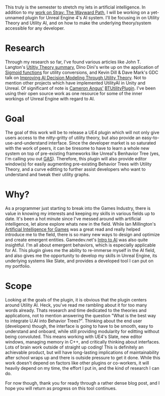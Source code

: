 
This truly is the semester to stretch my lets in artificial intelligence.
In addition to my [work on Stray: The Wayward Path](/blog/Stray),
I will be working on a yet-unnamed plugin for Unreal Engine 4's
AI system. I'll be focusing in on Utility Theory and Utility AI,
and on how to make the underlying theory/system accessible for any
developer.

# Research

Through my research so far, I've found various articles like
John T. Langton's [Utiltiy Theory summary](http://www.cs.brandeis.edu/~psyc/ai/decision/utility.htm),
Dino Dini's write up on the application of
[Sigmoid functions](https://dinodini.wordpress.com/2010/04/05/normalized-tunable-sigmoid-functions/)
for utility conversions, and
Kevin Dill & Dave Mark's GDC talk on
[Improving AI Decision Modeling Through Utility Theory](https://www.gdcvault.com/play/1012410/Improving-AI-Decision-Modeling-Through).
Not to mention other projects which have implemented UtilityAI in
Unity and Unreal. Of significant of note is
[Cameron Angus'](https://github.com/kamrann)
[BTUtilityPlugin](https://github.com/kamrann/BTUtilityPlugin).
I've been using their open source work as one resource for some
of the inner workings of Unreal Engine with regard to AI.

# Goal

The goal of this work will be to release a UE4 plugin which will
not only give users access to the nitty-gritty of utility theory,
but also provide an easy-to-use-and-understand interface.
Since the developer market is so saturated with the work of peers, it
can be tiresome to have to learn a whole new system on top of
pre-existing frameworks like Unreal's Benhavior Tree
(yes, I'm calling you out [GAS](https://docs.unrealengine.com/en-US/Gameplay/GameplayAbilitySystem)).
Therefore, this plugin will also provide editor window(s) for
easily augmenting pre-existing Behavior Trees with Utility Theory,
and a curve editting to further assist developers who want to
understand and tweak their utility graphs.

# Why?

As a programmer just starting to break into the Games Industry,
there is value in knowing my interests and keeping my skills in various
fields up to date. It's been a hot minute since I've messed around with
artificial intelligence, let alone explore whats new in the field.
While Ian Millington's [Artificial Intelligence for Games](https://www.amazon.com/Artificial-Intelligence-Hardcover-Millington-pulished/dp/B0086QLFAE/ref=sr_1_4?s=books&ie=UTF8&qid=1548527678&sr=1-4&keywords=Artificial+Intelligence+for+Games+2nd+edition)
was a great read and really helped introduce me to the field, there
is so many new ways to design and optimize and create emergent entities.
Gamedev.net's [Intro to AI](https://www.gamedev.net/articles/programming/artificial-intelligence/the-total-beginners-guide-to-game-ai-r4942/)
was also quite insightful. I'm all about emergent behaviors,
which is especially applicable for AI. This plugin gives me the ability
to re-immerse myself in the AI field, and also gives me the opportunity
to develop my skills in Unreal Engine, its underlying systems like Slate,
and provides a developed tool I can put on my portfolio.

# Scope

Looking at the goals of the plugin, it is obvious that the plugin
centers around Utility AI. Heck, you've read me rambling about it for
too many words already. Thats research and time dedicated to
the theories and applications, not to mention answering the question
"What is the best way to integrate U.AI into Behavior Trees?".
Thinking about the end user (developers) though, the interface
is going to have to be smooth, easy to understand and onboard,
while still providing modularity for editting without being convoluted.
This means working with UE4's Slate, new editor windows, managing memory
in C++, and critically thinking about interfaces. Lots of brain work
outside of straight up coding! This is definitely an achievable product,
but will have long-lasting implications of maintainability
after school wraps up and there is outside pressure to get it done.
While this work doesn't depend on factors like other plugins or co-workers,
it will heavily depend on my time, the effort I put in, and the
kind of research I can do.

For now though, thank you for ready through a rather dense blog post,
and I hope you will return as progress on this tool continues.
